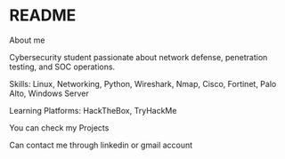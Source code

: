# README
About me

Cybersecurity student passionate about network defense, penetration testing, and SOC operations.

Skills: Linux, Networking, Python, Wireshark, Nmap, Cisco, Fortinet, Palo Alto, Windows Server

Learning Platforms: HackTheBox, TryHackMe

You can check my Projects

Can contact me through linkedin or gmail account
